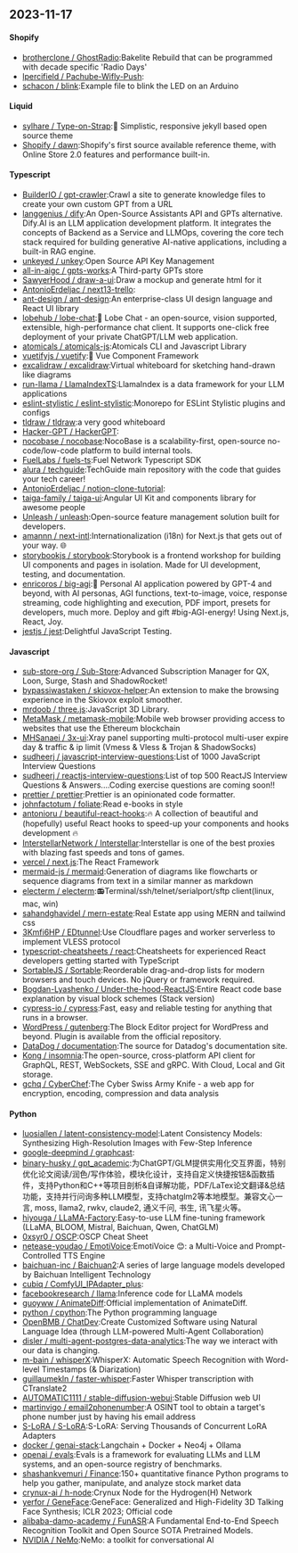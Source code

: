 ## 2023-11-17

#### Shopify
* [brotherclone / GhostRadio](https://github.com/brotherclone/GhostRadio):Bakelite Rebuild that can be programmed with decade specific 'Radio Days'
* [lpercifield / Pachube-Wifly-Push](https://github.com/lpercifield/Pachube-Wifly-Push):
* [schacon / blink](https://github.com/schacon/blink):Example file to blink the LED on an Arduino

#### Liquid
* [sylhare / Type-on-Strap](https://github.com/sylhare/Type-on-Strap):🎨 Simplistic, responsive jekyll based open source theme
* [Shopify / dawn](https://github.com/Shopify/dawn):Shopify's first source available reference theme, with Online Store 2.0 features and performance built-in.

#### Typescript
* [BuilderIO / gpt-crawler](https://github.com/BuilderIO/gpt-crawler):Crawl a site to generate knowledge files to create your own custom GPT from a URL
* [langgenius / dify](https://github.com/langgenius/dify):An Open-Source Assistants API and GPTs alternative. Dify.AI is an LLM application development platform. It integrates the concepts of Backend as a Service and LLMOps, covering the core tech stack required for building generative AI-native applications, including a built-in RAG engine.
* [unkeyed / unkey](https://github.com/unkeyed/unkey):Open Source API Key Management
* [all-in-aigc / gpts-works](https://github.com/all-in-aigc/gpts-works):A Third-party GPTs store
* [SawyerHood / draw-a-ui](https://github.com/SawyerHood/draw-a-ui):Draw a mockup and generate html for it
* [AntonioErdeljac / next13-trello](https://github.com/AntonioErdeljac/next13-trello):
* [ant-design / ant-design](https://github.com/ant-design/ant-design):An enterprise-class UI design language and React UI library
* [lobehub / lobe-chat](https://github.com/lobehub/lobe-chat):🤖 Lobe Chat - an open-source, vision supported, extensible, high-performance chat client. It supports one-click free deployment of your private ChatGPT/LLM web application.
* [atomicals / atomicals-js](https://github.com/atomicals/atomicals-js):Atomicals CLI and Javascript Library
* [vuetifyjs / vuetify](https://github.com/vuetifyjs/vuetify):🐉 Vue Component Framework
* [excalidraw / excalidraw](https://github.com/excalidraw/excalidraw):Virtual whiteboard for sketching hand-drawn like diagrams
* [run-llama / LlamaIndexTS](https://github.com/run-llama/LlamaIndexTS):LlamaIndex is a data framework for your LLM applications
* [eslint-stylistic / eslint-stylistic](https://github.com/eslint-stylistic/eslint-stylistic):Monorepo for ESLint Stylistic plugins and configs
* [tldraw / tldraw](https://github.com/tldraw/tldraw):a very good whiteboard
* [Hacker-GPT / HackerGPT](https://github.com/Hacker-GPT/HackerGPT):
* [nocobase / nocobase](https://github.com/nocobase/nocobase):NocoBase is a scalability-first, open-source no-code/low-code platform to build internal tools.
* [FuelLabs / fuels-ts](https://github.com/FuelLabs/fuels-ts):Fuel Network Typescript SDK
* [alura / techguide](https://github.com/alura/techguide):TechGuide main repository with the code that guides your tech career!
* [AntonioErdeljac / notion-clone-tutorial](https://github.com/AntonioErdeljac/notion-clone-tutorial):
* [taiga-family / taiga-ui](https://github.com/taiga-family/taiga-ui):Angular UI Kit and components library for awesome people
* [Unleash / unleash](https://github.com/Unleash/unleash):Open-source feature management solution built for developers.
* [amannn / next-intl](https://github.com/amannn/next-intl):Internationalization (i18n) for Next.js that gets out of your way. 🌐
* [storybookjs / storybook](https://github.com/storybookjs/storybook):Storybook is a frontend workshop for building UI components and pages in isolation. Made for UI development, testing, and documentation.
* [enricoros / big-agi](https://github.com/enricoros/big-agi):💬 Personal AI application powered by GPT-4 and beyond, with AI personas, AGI functions, text-to-image, voice, response streaming, code highlighting and execution, PDF import, presets for developers, much more. Deploy and gift #big-AGI-energy! Using Next.js, React, Joy.
* [jestjs / jest](https://github.com/jestjs/jest):Delightful JavaScript Testing.

#### Javascript
* [sub-store-org / Sub-Store](https://github.com/sub-store-org/Sub-Store):Advanced Subscription Manager for QX, Loon, Surge, Stash and ShadowRocket!
* [bypassiwastaken / skiovox-helper](https://github.com/bypassiwastaken/skiovox-helper):An extension to make the browsing experience in the Skiovox exploit smoother.
* [mrdoob / three.js](https://github.com/mrdoob/three.js):JavaScript 3D Library.
* [MetaMask / metamask-mobile](https://github.com/MetaMask/metamask-mobile):Mobile web browser providing access to websites that use the Ethereum blockchain
* [MHSanaei / 3x-ui](https://github.com/MHSanaei/3x-ui):Xray panel supporting multi-protocol multi-user expire day & traffic & ip limit (Vmess & Vless & Trojan & ShadowSocks)
* [sudheerj / javascript-interview-questions](https://github.com/sudheerj/javascript-interview-questions):List of 1000 JavaScript Interview Questions
* [sudheerj / reactjs-interview-questions](https://github.com/sudheerj/reactjs-interview-questions):List of top 500 ReactJS Interview Questions & Answers....Coding exercise questions are coming soon!!
* [prettier / prettier](https://github.com/prettier/prettier):Prettier is an opinionated code formatter.
* [johnfactotum / foliate](https://github.com/johnfactotum/foliate):Read e-books in style
* [antonioru / beautiful-react-hooks](https://github.com/antonioru/beautiful-react-hooks):🔥 A collection of beautiful and (hopefully) useful React hooks to speed-up your components and hooks development 🔥
* [InterstellarNetwork / Interstellar](https://github.com/InterstellarNetwork/Interstellar):Interstellar is one of the best proxies with blazing fast speeds and tons of games.
* [vercel / next.js](https://github.com/vercel/next.js):The React Framework
* [mermaid-js / mermaid](https://github.com/mermaid-js/mermaid):Generation of diagrams like flowcharts or sequence diagrams from text in a similar manner as markdown
* [electerm / electerm](https://github.com/electerm/electerm):📻Terminal/ssh/telnet/serialport/sftp client(linux, mac, win)
* [sahandghavidel / mern-estate](https://github.com/sahandghavidel/mern-estate):Real Estate app using MERN and tailwind css
* [3Kmfi6HP / EDtunnel](https://github.com/3Kmfi6HP/EDtunnel):Use Cloudflare pages and worker serverless to implement VLESS protocol
* [typescript-cheatsheets / react](https://github.com/typescript-cheatsheets/react):Cheatsheets for experienced React developers getting started with TypeScript
* [SortableJS / Sortable](https://github.com/SortableJS/Sortable):Reorderable drag-and-drop lists for modern browsers and touch devices. No jQuery or framework required.
* [Bogdan-Lyashenko / Under-the-hood-ReactJS](https://github.com/Bogdan-Lyashenko/Under-the-hood-ReactJS):Entire React code base explanation by visual block schemes (Stack version)
* [cypress-io / cypress](https://github.com/cypress-io/cypress):Fast, easy and reliable testing for anything that runs in a browser.
* [WordPress / gutenberg](https://github.com/WordPress/gutenberg):The Block Editor project for WordPress and beyond. Plugin is available from the official repository.
* [DataDog / documentation](https://github.com/DataDog/documentation):The source for Datadog's documentation site.
* [Kong / insomnia](https://github.com/Kong/insomnia):The open-source, cross-platform API client for GraphQL, REST, WebSockets, SSE and gRPC. With Cloud, Local and Git storage.
* [gchq / CyberChef](https://github.com/gchq/CyberChef):The Cyber Swiss Army Knife - a web app for encryption, encoding, compression and data analysis

#### Python
* [luosiallen / latent-consistency-model](https://github.com/luosiallen/latent-consistency-model):Latent Consistency Models: Synthesizing High-Resolution Images with Few-Step Inference
* [google-deepmind / graphcast](https://github.com/google-deepmind/graphcast):
* [binary-husky / gpt_academic](https://github.com/binary-husky/gpt_academic):为ChatGPT/GLM提供实用化交互界面，特别优化论文阅读/润色/写作体验，模块化设计，支持自定义快捷按钮&函数插件，支持Python和C++等项目剖析&自译解功能，PDF/LaTex论文翻译&总结功能，支持并行问询多种LLM模型，支持chatglm2等本地模型。兼容文心一言, moss, llama2, rwkv, claude2, 通义千问, 书生, 讯飞星火等。
* [hiyouga / LLaMA-Factory](https://github.com/hiyouga/LLaMA-Factory):Easy-to-use LLM fine-tuning framework (LLaMA, BLOOM, Mistral, Baichuan, Qwen, ChatGLM)
* [0xsyr0 / OSCP](https://github.com/0xsyr0/OSCP):OSCP Cheat Sheet
* [netease-youdao / EmotiVoice](https://github.com/netease-youdao/EmotiVoice):EmotiVoice 😊: a Multi-Voice and Prompt-Controlled TTS Engine
* [baichuan-inc / Baichuan2](https://github.com/baichuan-inc/Baichuan2):A series of large language models developed by Baichuan Intelligent Technology
* [cubiq / ComfyUI_IPAdapter_plus](https://github.com/cubiq/ComfyUI_IPAdapter_plus):
* [facebookresearch / llama](https://github.com/facebookresearch/llama):Inference code for LLaMA models
* [guoyww / AnimateDiff](https://github.com/guoyww/AnimateDiff):Official implementation of AnimateDiff.
* [python / cpython](https://github.com/python/cpython):The Python programming language
* [OpenBMB / ChatDev](https://github.com/OpenBMB/ChatDev):Create Customized Software using Natural Language Idea (through LLM-powered Multi-Agent Collaboration)
* [disler / multi-agent-postgres-data-analytics](https://github.com/disler/multi-agent-postgres-data-analytics):The way we interact with our data is changing.
* [m-bain / whisperX](https://github.com/m-bain/whisperX):WhisperX: Automatic Speech Recognition with Word-level Timestamps (& Diarization)
* [guillaumekln / faster-whisper](https://github.com/guillaumekln/faster-whisper):Faster Whisper transcription with CTranslate2
* [AUTOMATIC1111 / stable-diffusion-webui](https://github.com/AUTOMATIC1111/stable-diffusion-webui):Stable Diffusion web UI
* [martinvigo / email2phonenumber](https://github.com/martinvigo/email2phonenumber):A OSINT tool to obtain a target's phone number just by having his email address
* [S-LoRA / S-LoRA](https://github.com/S-LoRA/S-LoRA):S-LoRA: Serving Thousands of Concurrent LoRA Adapters
* [docker / genai-stack](https://github.com/docker/genai-stack):Langchain + Docker + Neo4j + Ollama
* [openai / evals](https://github.com/openai/evals):Evals is a framework for evaluating LLMs and LLM systems, and an open-source registry of benchmarks.
* [shashankvemuri / Finance](https://github.com/shashankvemuri/Finance):150+ quantitative finance Python programs to help you gather, manipulate, and analyze stock market data
* [crynux-ai / h-node](https://github.com/crynux-ai/h-node):Crynux Node for the Hydrogen(H) Network
* [yerfor / GeneFace](https://github.com/yerfor/GeneFace):GeneFace: Generalized and High-Fidelity 3D Talking Face Synthesis; ICLR 2023; Official code
* [alibaba-damo-academy / FunASR](https://github.com/alibaba-damo-academy/FunASR):A Fundamental End-to-End Speech Recognition Toolkit and Open Source SOTA Pretrained Models.
* [NVIDIA / NeMo](https://github.com/NVIDIA/NeMo):NeMo: a toolkit for conversational AI
